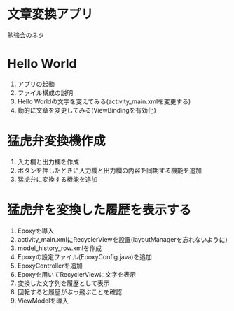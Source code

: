 # 文章変換アプリ

勉強会のネタ

# Hello World

1. アプリの起動
2. ファイル構成の説明
3. Hello Worldの文字を変えてみる(activity_main.xmlを変更する)
4. 動的に文章を変更してみる(ViewBindingを有効化)

# 猛虎弁変換機作成

1. 入力欄と出力欄を作成
2. ボタンを押したときに入力欄と出力欄の内容を同期する機能を追加
3. 猛虎弁に変換する機能を追加

# 猛虎弁を変換した履歴を表示する

1. Epoxyを導入
2. activity_main.xmlにRecyclerViewを設置(layoutManagerを忘れないように)
3. model_history_row.xmlを作成
4. Epoxyの設定ファイル(EpoxyConfig.java)を追加
5. EpoxyControllerを追加
6. Epoxyを用いてRecyclerViewに文字を表示
7. 変換した文字列を履歴として表示
8. 回転すると履歴がぶっ飛ぶことを確認
9. ViewModelを導入